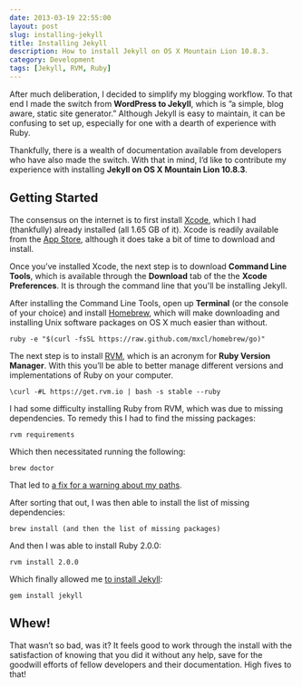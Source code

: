 ```yaml
---
date: 2013-03-19 22:55:00
layout: post
slug: installing-jekyll
title: Installing Jekyll
description: How to install Jekyll on OS X Mountain Lion 10.8.3.
category: Development
tags: [Jekyll, RVM, Ruby]
---
```


After much deliberation, I decided to simplify my blogging workflow. To that end I made the switch from __WordPress to Jekyll__, which is ”a simple, blog aware, static site generator.” Although Jekyll is easy to maintain, it can be confusing to set up, especially for one with a dearth of experience with Ruby.

Thankfully, there is a wealth of documentation available from developers who have also made the switch. With that in mind, I’d like to contribute my experience with installing __Jekyll on OS X Mountain Lion 10.8.3__.

## Getting Started

The consensus on the internet is to first install [Xcode](http://developer.apple.com/xcode/), which I had (thankfully) already installed (all 1.65 GB of it). Xcode is readily available from the [App Store](http://itunes.apple.com/us/app/xcode/id497799835?ls=1&mt=12), although it does take a bit of time to download and install.

Once you’ve installed Xcode, the next step is to download __Command Line Tools__, which is available through the __Download__ tab of the the __Xcode Preferences__. It is through the command line that you'll be installing Jekyll.

After installing the Command Line Tools, open up __Terminal__ (or the console of your choice) and install [Homebrew](http://mxcl.github.com/homebrew/), which will make downloading and installing Unix software packages on OS X much easier than without.

    ruby -e "$(curl -fsSL https://raw.github.com/mxcl/homebrew/go)"

The next step is to install [RVM](https://rvm.io), which is an acronym for __Ruby Version Manager__. With this you’ll be able to better manage different versions and implementations of Ruby on your computer.

    \curl -#L https://get.rvm.io | bash -s stable --ruby

I had some difficulty installing Ruby from RVM, which was due to missing dependencies. To remedy this I had to find the missing packages:

    rvm requirements

Which then necessitated running the following:

    brew doctor

That led to [a fix for a warning about my paths](http://stackoverflow.com/questions/10343834/homebrew-wants-me-to-amend-my-path-no-clue-how).

After sorting that out, I was then able to install the list of missing dependencies:

    brew install (and then the list of missing packages)

And then I was able to install Ruby 2.0.0:

    rvm install 2.0.0

Which finally allowed me [to install Jekyll](https://github.com/mojombo/jekyll/wiki/Install):

    gem install jekyll

## Whew!
That wasn’t so bad, was it? It feels good to work through the install with the satisfaction of knowing that you did it without any help, save for the goodwill efforts of fellow developers and their documentation. High fives to that!
